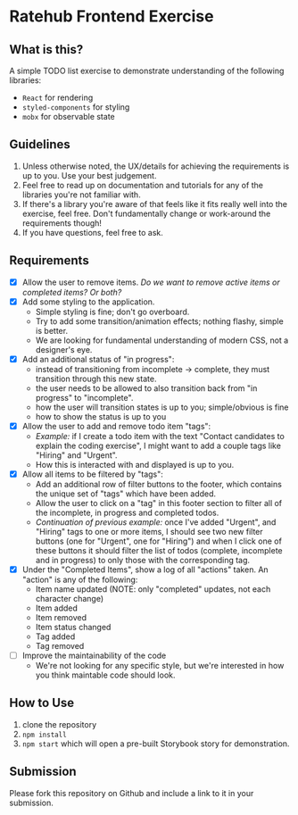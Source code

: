 # Ratehub Frontend Exercise

## What is this?

A simple TODO list exercise to demonstrate understanding of the following libraries:

- `React` for rendering
- `styled-components` for styling
- `mobx` for observable state

## Guidelines

1. Unless otherwise noted, the UX/details for achieving the requirements is up to you. Use your best judgement.
2. Feel free to read up on documentation and tutorials for any of the libraries you're not familiar with.
3. If there's a library you're aware of that feels like it fits really well into the exercise, feel free. Don't fundamentally change or work-around the requirements though!
4. If you have questions, feel free to ask.

## Requirements

- [x] Allow the user to remove items.
      _Do we want to remove active items or completed items? Or both?_
- [x] Add some styling to the application.
  - Simple styling is fine; don't go overboard.
  - Try to add some transition/animation effects; nothing flashy, simple is better.
  - We are looking for fundamental understanding of modern CSS, not a designer's eye.
- [x] Add an additional status of "in progress":
  - instead of transitioning from incomplete -> complete, they must transition through this new state.
  - the user needs to be allowed to also transition back from "in progress" to "incomplete".
  - how the user will transition states is up to you; simple/obvious is fine
  - how to show the status is up to you
- [x] Allow the user to add and remove todo item "tags":
  - _Example:_ if I create a todo item with the text "Contact candidates to explain the coding exercise", I might want to add a couple tags like "Hiring" and "Urgent".
  - How this is interacted with and displayed is up to you.
- [x] Allow all items to be filtered by "tags":
  - Add an additional row of filter buttons to the footer, which contains the unique set of "tags" which have been added.
  - Allow the user to click on a "tag" in this footer section to filter all of the incomplete, in progress and completed todos.
  - _Continuation of previous example:_ once I've added "Urgent", and "Hiring" tags to one or more items, I should see two new filter buttons (one for "Urgent", one for "Hiring") and when I click one of these buttons it should filter the list of todos (complete, incomplete and in progress) to only those with the corresponding tag.
- [x] Under the "Completed Items", show a log of all "actions" taken. An "action" is any of the following:
  - Item name updated (NOTE: only "completed" updates, not each character change)
  - Item added
  - Item removed
  - Item status changed
  - Tag added
  - Tag removed
- [ ] Improve the maintainability of the code
  - We're not looking for any specific style, but we're interested in how you think maintable code should look.

## How to Use

1. clone the repository
2. `npm install`
3. `npm start` which will open a pre-built Storybook story for demonstration.

## Submission

Please fork this repository on Github and include a link to it in your submission.
